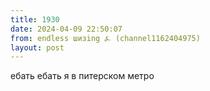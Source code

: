 ```yaml
---
title: 1930
date: 2024-04-09 22:50:07
from: endless шизing ⍼ (channel1162404975)
layout: post
---
```


ебать ебать я в питерском метро
